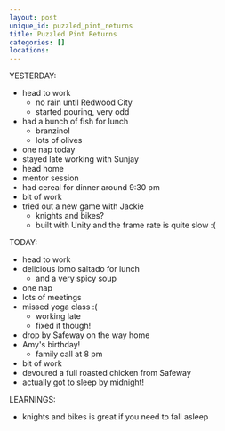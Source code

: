 ```yaml
---
layout: post
unique_id: puzzled_pint_returns
title: Puzzled Pint Returns
categories: []
locations: 
---
```


YESTERDAY:
* head to work
  * no rain until Redwood City
  * started pouring, very odd
* had a bunch of fish for lunch
  * branzino!
  * lots of olives
* one nap today
* stayed late working with Sunjay
* head home
* mentor session
* had cereal for dinner around 9:30 pm
* bit of work
* tried out a new game with Jackie
  * knights and bikes?
  * built with Unity and the frame rate is quite slow :(

TODAY:
* head to work
* delicious lomo saltado for lunch
  * and a very spicy soup
* one nap
* lots of meetings
* missed yoga class :(
  * working late
  * fixed it though!
* drop by Safeway on the way home
* Amy's birthday!
  * family call at 8 pm
* bit of work
* devoured a full roasted chicken from Safeway
* actually got to sleep by midnight!

LEARNINGS:
* knights and bikes is great if you need to fall asleep
